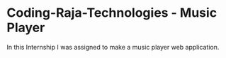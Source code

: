# Coding-Raja-Technologies - Music Player
In this Internship I was assigned to make a music player web application.
